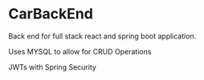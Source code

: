 # CarBackEnd

Back end for full stack react and spring boot application.

Uses MYSQL to allow for CRUD Operations 

JWTs with Spring Security

